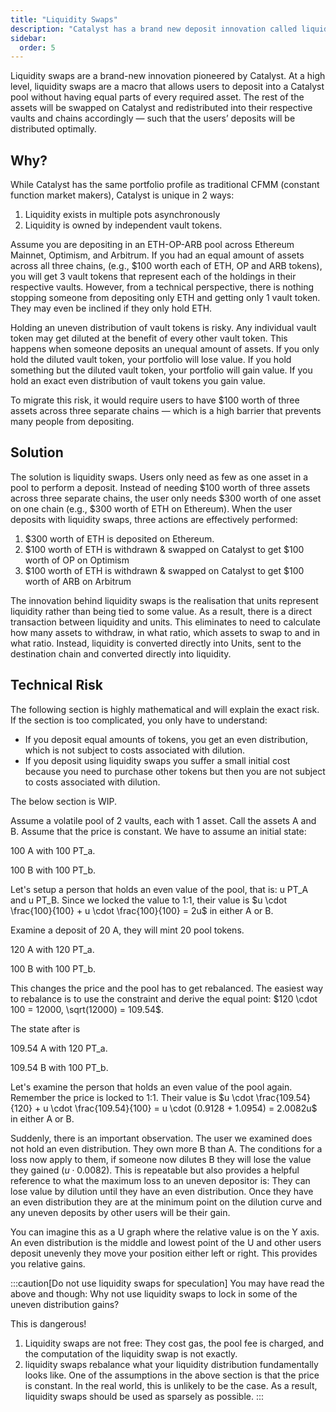 ```yaml
---
title: "Liquidity Swaps"
description: "Catalyst has a brand new deposit innovation called liquidity swaps that allow for an even easier cross-chain deposit experience."
sidebar:
  order: 5
---
```


Liquidity swaps are a brand-new innovation pioneered by Catalyst. At a high level, liquidity swaps are a macro that allows users to deposit into a Catalyst pool without having equal parts of every required asset. The rest of the assets will be swapped on Catalyst and redistributed into their respective vaults and chains accordingly — such that the users’ deposits will be distributed optimally.

## Why?

While Catalyst has the same portfolio profile as traditional CFMM (constant function market makers), Catalyst is unique in 2 ways:

1. Liquidity exists in multiple pots asynchronously
2. Liquidity is owned by independent vault tokens.

Assume you are depositing in an ETH-OP-ARB pool across Ethereum Mainnet, Optimism, and Arbitrum. If you had an equal amount of assets across all three chains, (e.g., \$100 worth each of ETH, OP and ARB tokens), you will get 3 vault tokens that represent each of the holdings in their respective vaults.
However, from a technical perspective, there is nothing stopping someone from depositing only ETH and getting only 1 vault token. They may even be inclined if they only hold ETH.

Holding an uneven distribution of vault tokens is risky. Any individual vault token may get diluted at the benefit of every other vault token. This happens when someone deposits an unequal amount of assets.
If you only hold the diluted vault token, your portfolio will lose value. If you hold something but the diluted vault token, your portfolio will gain value. If you hold an exact even distribution of vault tokens you gain value.

To migrate this risk, it would require users to have \$100 worth of three assets across three separate chains — which is a high barrier that prevents many people from depositing.

## Solution

The solution is liquidity swaps. Users only need as few as one asset in a pool to perform a deposit. Instead of needing \$100 worth of three assets across three separate chains, the user only needs \$300 worth of one asset on one chain (e.g., \$300 worth of ETH on Ethereum). When the user deposits with liquidity swaps, three actions are effectively performed:

1. \$300 worth of ETH is deposited on Ethereum.
2. \$100 worth of ETH is withdrawn & swapped on Catalyst to get \$100 worth of OP on Optimism
3. \$100 worth of ETH is withdrawn & swapped on Catalyst to get \$100 worth of ARB on Arbitrum

The innovation behind liquidity swaps is the realisation that units represent liquidity rather than being tied to some value. As a result, there is a direct transaction between liquidity and units. This eliminates to need to calculate how many assets to withdraw, in what ratio, which assets to swap to and in what ratio. Instead, liquidity is converted directly into Units, sent to the destination chain and converted directly into liquidity.

## Technical Risk

The following section is highly mathematical and will explain the exact risk. If the section is too complicated, you only have to understand:

- If you deposit equal amounts of tokens, you get an even distribution, which is not subject to costs associated with dilution.
- If you deposit using liquidity swaps you suffer a small initial cost because you need to purchase other tokens but then you are not subject to costs associated with dilution.

The below section is WIP.

Assume a volatile pool of 2 vaults, each with 1 asset. Call the assets A and B. Assume that the price is constant. We have to assume an initial state:

100 A with 100 PT_a.

100 B with 100 PT_b.

Let's setup a person that holds an even value of the pool, that is: u PT_A and u PT_B. Since we locked the value to 1:1, their value is $u \cdot \frac{100}{100} + u \cdot \frac{100}{100} = 2u$ in either A or B.

Examine a deposit of 20 A, they will mint 20 pool tokens.

120 A with 120 PT_a.

100 B with 100 PT_b.

This changes the price and the pool has to get rebalanced. The easiest way to rebalance is to use the constraint and derive the equal point: $120 \cdot 100 = 12000, \sqrt(12000) = 109.54$.

The state after is

109.54 A with 120 PT_a.

109.54 B with 100 PT_b.

Let's examine the person that holds an even value of the pool again. Remember the price is locked to 1:1. Their value is $u \cdot \frac{109.54}{120} + u \cdot \frac{109.54}{100} = u \cdot (0.9128 + 1.0954) = 2.0082u$ in either A or B.

Suddenly, there is an important observation. The user we examined does not hold an even distribution. They own more B than A. The conditions for a loss now apply to them, if someone now dilutes B they will lose the value they gained ($u \cdot 0.0082$). This is repeatable but also provides a helpful reference to what the maximum loss to an uneven depositor is: They can lose value by dilution until they have an even distribution. Once they have an even distribution they are at the minimum point on the dilution curve and any uneven deposits by other users will be their gain.

You can imagine this as a U graph where the relative value is on the Y axis. An even distribution is the middle and lowest point of the U and other users deposit unevenly they move your position either left or right. This provides you relative gains.

:::caution[Do not use liquidity swaps for speculation]
You may have read the above and though: Why not use liquidity swaps to lock in some of the uneven distribution gains?

This is dangerous!

1.  Liquidity swaps are not free: They cost gas, the pool fee is charged, and the computation of the liquidity swap is not exactly.
2.  liquidity swaps rebalance what your liquidity distribution fundamentally looks like. One of the assumptions in the above section is that the price is constant. In the real world, this is unlikely to be the case. As a result, liquidity swaps should be used as sparsely as possible.
    :::
